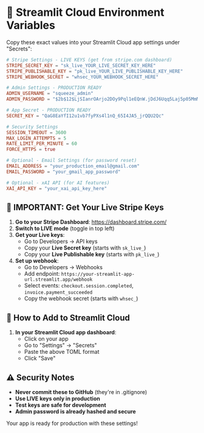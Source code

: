 # 🔐 Streamlit Cloud Environment Variables

Copy these exact values into your Streamlit Cloud app settings under "Secrets":

```toml
# Stripe Settings - LIVE KEYS (get from stripe.com dashboard)
STRIPE_SECRET_KEY = "sk_live_YOUR_LIVE_SECRET_KEY_HERE"
STRIPE_PUBLISHABLE_KEY = "pk_live_YOUR_LIVE_PUBLISHABLE_KEY_HERE"
STRIPE_WEBHOOK_SECRET = "whsec_YOUR_WEBHOOK_SECRET_HERE"

# Admin Settings - PRODUCTION READY
ADMIN_USERNAME = "squeeze_admin"
ADMIN_PASSWORD = "$2b$12$LjSIanrOArjo2DOy9Pql1eEQnW.jDdJ6Uqq5Laj5p05MmMtsX6M9O"

# App Secret - PRODUCTION READY
SECRET_KEY = "QaG8EaYfI12u1vb7fyPXs4l1nQ_65I4JA5_jrQQU2Qc"

# Security Settings
SESSION_TIMEOUT = 3600
MAX_LOGIN_ATTEMPTS = 5
RATE_LIMIT_PER_MINUTE = 60
FORCE_HTTPS = true

# Optional - Email Settings (for password reset)
EMAIL_ADDRESS = "your_production_email@gmail.com"
EMAIL_PASSWORD = "your_gmail_app_password"

# Optional - xAI API (for AI features)
XAI_API_KEY = "your_xai_api_key_here"
```

## 🚨 IMPORTANT: Get Your Live Stripe Keys

1. **Go to your Stripe Dashboard**: https://dashboard.stripe.com/
2. **Switch to LIVE mode** (toggle in top left)
3. **Get your Live keys**:
   - Go to Developers → API keys
   - Copy your **Live Secret key** (starts with `sk_live_`)
   - Copy your **Live Publishable key** (starts with `pk_live_`)
4. **Set up webhook**:
   - Go to Developers → Webhooks
   - Add endpoint: `https://your-streamlit-app-url.streamlit.app/webhook`
   - Select events: `checkout.session.completed`, `invoice.payment_succeeded`
   - Copy the webhook secret (starts with `whsec_`)

## 📝 How to Add to Streamlit Cloud

1. **In your Streamlit Cloud app dashboard**:
   - Click on your app
   - Go to "Settings" → "Secrets"
   - Paste the above TOML format
   - Click "Save"

## ⚠️ Security Notes

- **Never commit these to GitHub** (they're in .gitignore)
- **Use LIVE keys only in production**
- **Test keys are safe for development**
- **Admin password is already hashed and secure**

Your app is ready for production with these settings!
